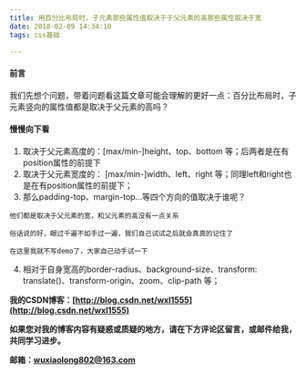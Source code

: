 ```yaml
---
title: 用百分比布局时，子元素那些属性值取决于于父元素的高那些属性取决于宽
date: 2018-02-09 14:34:10
tags: css基础

---
```

#### 前言
我们先想个问题，带着问题看这篇文章可能会理解的更好一点：百分比布局时，子元素竖向的属性值都是取决于父元素的高吗？

#### 慢慢向下看

1. 取决于父元素高度的：[max/min-]height、top、bottom 等；后两者是在有position属性的前提下
2. 取决于父元素宽度的： [max/min-]width、left、right 等；同理left和right也是在有position属性的前提下；
3. 那么padding-top、margin-top...等四个方向的值取决于谁呢？
    
```
他们都是取决于父元素的宽，和父元素的高没有一点关系

俗话说的好，眼过千遍不如手过一遍，我们自己试试之后就会真真的记住了

在这里我就不写demo了，大家自己动手试一下
```

4. 相对于自身宽高的border-radius、background-size、transform: translate()、transform-origin、zoom、clip-path 等；



**我的CSDN博客：[http://blog.csdn.net/wxl1555](http://blog.csdn.net/wxl1555)**

**如果您对我的博客内容有疑惑或质疑的地方，请在下方评论区留言，或邮件给我，共同学习进步。**


**邮箱：wuxiaolong802@163.com**